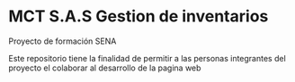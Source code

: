 # MCT S.A.S Gestion de inventarios
Proyecto de formación SENA

Este repositorio tiene la finalidad de permitir a las personas integrantes del proyecto el colaborar al desarrollo de la pagina web 
